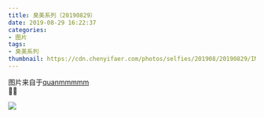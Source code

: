 ```yaml
---
title: 臭美系列（20190829）
date: 2019-08-29 16:22:37
categories:
- 图片
tags:
- 臭美系列
thumbnail: https://cdn.chenyifaer.com/photos/selfies/201908/20190829/IMG_7207.JPG
---
```


图片来自于<a href="https://weibo.com/p/1005051720171447" target="_blank">quanmmmmm</a><br/> 🍦🍦 

![](https://cdn.chenyifaer.com/photos/selfies/201908/20190829/IMG_7207.JPG)
